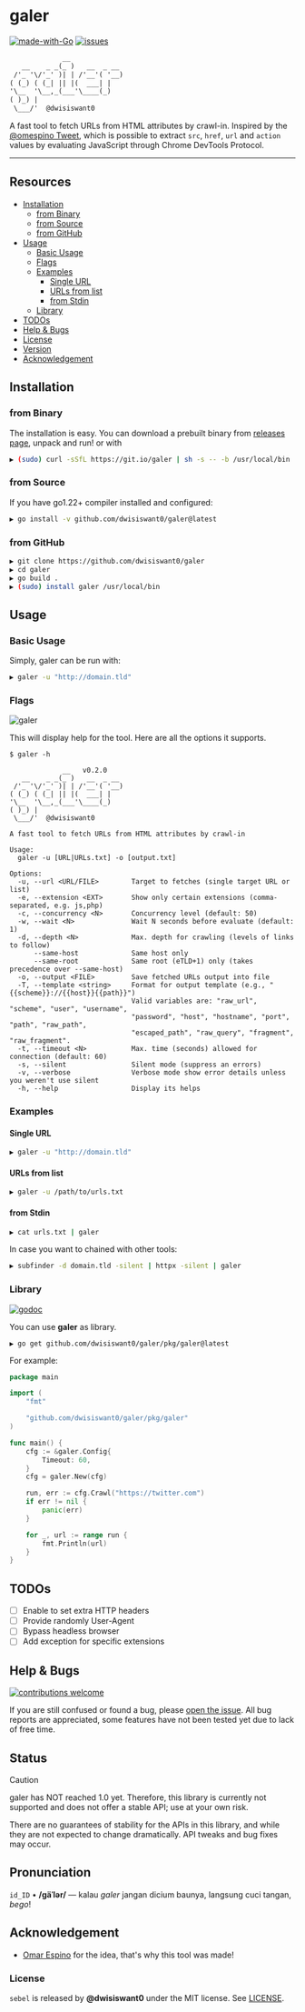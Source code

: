# galer

[![made-with-Go](https://img.shields.io/badge/made%20with-Go-blue.svg)](http://golang.org)
[![issues](https://img.shields.io/github/issues/dwisiswant0/galer?color=blue)](https://github.com/dwisiswant0/galer/issues)

```txt
             __
   __    _ _(_ )   __  _ __ 
 /'_ '\/'_' )| | /'__'( '__)
( (_) ( (_| || |(  ___| |
'\__  '\__,_(___'\____(_)
( )_) |
 \___/'  @dwisiswant0
```

A fast tool to fetch URLs from HTML attributes by crawl-in. Inspired by the [@omespino Tweet](https://twitter.com/omespino/status/1318605084989837312), which is possible to extract `src`, `href`, `url` and `action` values by evaluating JavaScript through Chrome DevTools Protocol.

---

## Resources

- [Installation](#installation)
	- [from Binary](#from-binary)
	- [from Source](#from-source)
	- [from GitHub](#from-github)
- [Usage](#usage)
	- [Basic Usage](#basic-usage)
	- [Flags](#flags)
	- [Examples](#examples)
		- [Single URL](#single-url)
		- [URLs from list](#urls-from-list)
		- [from Stdin](#from-stdin)
	- [Library](#library)
- [TODOs](#todos)
- [Help & Bugs](#help--bugs)
- [License](#license)
- [Version](#version)
- [Acknowledgement](#acknowledgement)

## Installation

### from Binary

The installation is easy. You can download a prebuilt binary from [releases page](https://github.com/dwisiswant0/galer/releases), unpack and run! or with

```bash
▶ (sudo) curl -sSfL https://git.io/galer | sh -s -- -b /usr/local/bin
```

### from Source

If you have go1.22+ compiler installed and configured:

```bash
▶ go install -v github.com/dwisiswant0/galer@latest
```

### from GitHub

```bash
▶ git clone https://github.com/dwisiswant0/galer
▶ cd galer
▶ go build .
▶ (sudo) install galer /usr/local/bin
```

## Usage

### Basic Usage

Simply, galer can be run with:

```bash
▶ galer -u "http://domain.tld"
```

### Flags

![galer](https://user-images.githubusercontent.com/25837540/100824601-0ee53b80-3489-11eb-878d-a58d1ec3489d.jpg)

This will display help for the tool. Here are all the options it supports.

```console
$ galer -h

             __   v0.2.0
   __    _ _(_ )   __  _ __
 /'_ '\/'_' )| | /'__'( '__)
( (_) ( (_| || |(  ___| |
'\__  '\__,_(___'\____(_)
( )_) |
 \___/'  @dwisiswant0

A fast tool to fetch URLs from HTML attributes by crawl-in

Usage:
  galer -u [URL|URLs.txt] -o [output.txt]

Options:
  -u, --url <URL/FILE>        Target to fetches (single target URL or list)
  -e, --extension <EXT>       Show only certain extensions (comma-separated, e.g. js,php)
  -c, --concurrency <N>       Concurrency level (default: 50)
  -w, --wait <N>              Wait N seconds before evaluate (default: 1)
  -d, --depth <N>             Max. depth for crawling (levels of links to follow)
      --same-host             Same host only
      --same-root             Same root (eTLD+1) only (takes precedence over --same-host)
  -o, --output <FILE>         Save fetched URLs output into file
  -T, --template <string>     Format for output template (e.g., "{{scheme}}://{{host}}{{path}}")
                              Valid variables are: "raw_url", "scheme", "user", "username",
                              "password", "host", "hostname", "port", "path", "raw_path",
                              "escaped_path", "raw_query", "fragment", "raw_fragment".
  -t, --timeout <N>           Max. time (seconds) allowed for connection (default: 60)
  -s, --silent                Silent mode (suppress an errors)
  -v, --verbose               Verbose mode show error details unless you weren't use silent
  -h, --help                  Display its helps
```

### Examples

#### Single URL

```bash
▶ galer -u "http://domain.tld"
```

#### URLs from list

```bash
▶ galer -u /path/to/urls.txt
```

#### from Stdin

```bash
▶ cat urls.txt | galer
```

In case you want to chained with other tools:

```bash
▶ subfinder -d domain.tld -silent | httpx -silent | galer
```

### Library

[![godoc](https://img.shields.io/badge/godoc-reference-blue.svg)](https://godoc.org/github.com/dwisiswant0/galer/pkg/galer)

You can use **galer** as library.

```
▶ go get github.com/dwisiswant0/galer/pkg/galer@latest
```

For example:

```go
package main

import (
	"fmt"

	"github.com/dwisiswant0/galer/pkg/galer"
)

func main() {
	cfg := &galer.Config{
		Timeout: 60,
	}
	cfg = galer.New(cfg)

	run, err := cfg.Crawl("https://twitter.com")
	if err != nil {
		panic(err)
	}

	for _, url := range run {
		fmt.Println(url)
	}
}
```

## TODOs

- [ ] Enable to set extra HTTP headers
- [ ] Provide randomly User-Agent
- [ ] Bypass headless browser
- [ ] Add exception for specific extensions

## Help & Bugs

[![contributions welcome](https://img.shields.io/badge/contributions-welcome-blue.svg)](https://github.com/dwisiswant0/galer/issues)

If you are still confused or found a bug, please [open the issue](https://github.com/dwisiswant0/galer/issues). All bug reports are appreciated, some features have not been tested yet due to lack of free time.

## Status

> [!CAUTION]
> galer has NOT reached 1.0 yet. Therefore, this library is currently not supported and does not offer a stable API; use at your own risk.

There are no guarantees of stability for the APIs in this library, and while they are not expected to change dramatically. API tweaks and bug fixes may occur.

## Pronunciation

`id_ID` • **/gäˈlər/** — kalau _galer_ jangan dicium baunya, langsung cuci tangan, _bego_!

## Acknowledgement

- [Omar Espino](https://twitter.com/omespino) for the idea, that's why this tool was made!

### License

`sebel` is released by **@dwisiswant0** under the MIT license. See [LICENSE](/LICENSE).